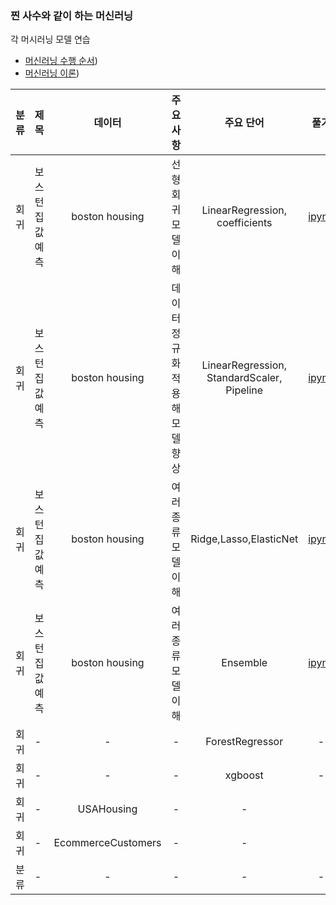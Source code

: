 ### 찐 사수와 같이 하는 머신러닝
각 머시러닝 모델 연습 
+ [머신러닝 수행 순서](./refer/README.md))
+ [머신러닝 이론](./refer/README.md))

| 분류 | 제목 |데이터| 주요사항 | 주요 단어 | 풀기 | 참조 |
| :---: | --- | :---: | :---: | :---: | :---: | :---: |
|회귀|보스턴 집값 예측|boston housing|선형회귀 모델 이해|LinearRegression, coefficients|[ipynb](./codes/Regression/LinearRegressionWithboston.ipynb)|-|
|회귀|보스턴 집값 예측|boston housing|데이터 정규화 적용해 모델 향상|LinearRegression, StandardScaler, Pipeline|[ipynb](./codes/Regression/LinearRegression_piplineWithboston.ipynb)|-|
|회귀|보스턴 집값 예측|boston housing|여러 종류 모델 이해|Ridge,Lasso,ElasticNet|[ipynb](./codes/Regression/Ridge_Lasso_ElasticNetWithboston.ipynb)|-|
|회귀|보스턴 집값 예측|boston housing|여러 종류 모델 이해|Ensemble|[ipynb](./codes/Regression/EnsembleWithboston.ipynb)|-|
|회귀|-|-|-|ForestRegressor         |-|-|
|회귀|-|-|-|xgboost|-|-|
|회귀|-|USAHousing|-|-||[ipynb](./codes/Regression/LinearRegressionWithUSAHousing.ipynb)|
|회귀|-|EcommerceCustomers|-|-||[ipynb](./codes/Regression/LinearRegressionWithEcommerceCustomers.ipynb)|
|분류|-|-|-|-|-|-|
